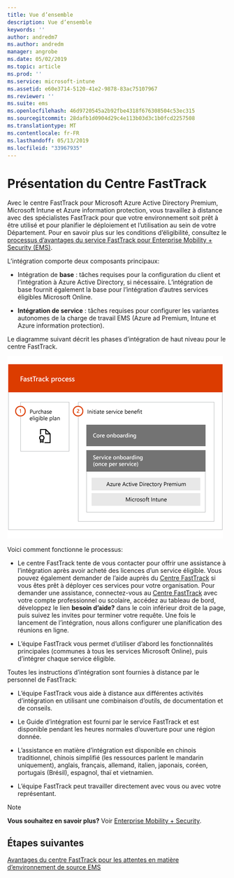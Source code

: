```yaml
---
title: Vue d’ensemble
description: Vue d’ensemble
keywords: ''
author: andredm7
ms.author: andredm
manager: angrobe
ms.date: 05/02/2019
ms.topic: article
ms.prod: ''
ms.service: microsoft-intune
ms.assetid: e60e3714-5120-41e2-9878-83ac75107967
ms.reviewer: ''
ms.suite: ems
ms.openlocfilehash: 46d9720545a2b92fbe4318f676308504c53ec315
ms.sourcegitcommit: 28dafb1d0904d29c4e113b03d3c1b0fcd2257508
ms.translationtype: MT
ms.contentlocale: fr-FR
ms.lasthandoff: 05/13/2019
ms.locfileid: "33967935"
---
```

# <a name="fasttrack-center-benefit-overview"></a>Présentation du Centre FastTrack

Avec le centre FastTrack pour Microsoft Azure Active Directory Premium, Microsoft Intune et Azure information protection, vous travaillez à distance avec des spécialistes FastTrack pour que votre environnement soit prêt à être utilisé et pour planifier le déploiement et l’utilisation au sein de votre Département. Pour en savoir plus sur les conditions d’éligibilité, consultez le [processus d’avantages du service FastTrack pour Enterprise Mobility + Security (EMS)](EMS-fasttrack-process.md).

L’intégration comporte deux composants principaux:

-   Intégration de **base** : tâches requises pour la configuration du client et l’intégration à Azure Active Directory, si nécessaire. L’intégration de base fournit également la base pour l’intégration d’autres services éligibles Microsoft Online.

-   **Intégration de service** : tâches requises pour configurer les variantes autonomes de la charge de travail EMS (Azure ad Premium, Intune et Azure information protection).

Le diagramme suivant décrit les phases d’intégration de haut niveau pour le centre FastTrack.

![Les phases d’intégration de haut niveau de l’utilisation du centre FastTrack](./media/ft-onboarding-process.png)

Voici comment fonctionne le processus:

- Le centre FastTrack tente de vous contacter pour offrir une assistance à l’intégration après avoir acheté des licences d’un service éligible. Vous pouvez également demander de l’aide auprès du [Centre FastTrack](https://go.microsoft.com/fwlink/?linkid=780698) si vous êtes prêt à déployer ces services pour votre organisation. Pour demander une assistance, connectez-vous au [Centre FastTrack](https://go.microsoft.com/fwlink/?linkid=780698) avec votre compte professionnel ou scolaire, accédez au tableau de bord, développez le lien **besoin d’aide?** dans le coin inférieur droit de la page, puis suivez les invites pour terminer votre requête. Une fois le lancement de l’intégration, nous allons configurer une planification des réunions en ligne.

-   L’équipe FastTrack vous permet d’utiliser d’abord les fonctionnalités principales (communes à tous les services Microsoft Online), puis d’intégrer chaque service éligible.

Toutes les instructions d’intégration sont fournies à distance par le personnel de FastTrack:

-   L’équipe FastTrack vous aide à distance aux différentes activités d’intégration en utilisant une combinaison d’outils, de documentation et de conseils.

-   Le Guide d’intégration est fourni par le service FastTrack et est disponible pendant les heures normales d’ouverture pour une région donnée.

-   L’assistance en matière d’intégration est disponible en chinois traditionnel, chinois simplifié (les ressources parlent le mandarin uniquement), anglais, français, allemand, italien, japonais, coréen, portugais (Brésil), espagnol, thaï et vietnamien.

-   L’équipe FastTrack peut travailler directement avec vous ou avec votre représentant.

> [!NOTE]
> **Vous souhaitez en savoir plus?** Voir [Enterprise Mobility + Security](https://www.microsoft.com/cloud-platform/enterprise-mobility).

## <a name="next-steps"></a>Étapes suivantes

[Avantages du centre FastTrack pour les attentes en matière d’environnement de source EMS](EMS-source-environment-expectations.md)
